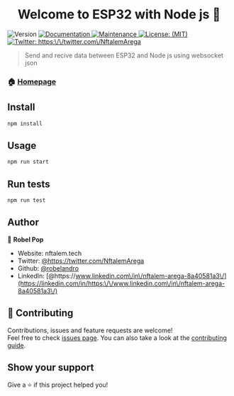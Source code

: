 <h1 align="center">Welcome to ESP32 with Node js 👋</h1>
<p>
  <img alt="Version" src="https://img.shields.io/badge/version-1.0.0-blue.svg?cacheSeconds=2592000" />
  <a href="https://github.com/robelandro/ESP32-Node-js" target="_blank">
    <img alt="Documentation" src="https://img.shields.io/badge/documentation-yes-brightgreen.svg" />
  </a>
  <a href="https://github.com/alcarazolabs/ESP32-websocket-client-and-node.js/graphs/commit-activity" target="_blank">
    <img alt="Maintenance" src="https://img.shields.io/badge/Maintained%3F-yes-green.svg" />
  </a>
  <a href="#" target="_blank">
    <img alt="License: (MIT)" src="https://img.shields.io/github/license/robelandro/ESP32 with Node js" />
  </a>
  <a href="https://twitter.com/https:\/\/twitter.com\/NftalemArega" target="_blank">
    <img alt="Twitter: https:\/\/twitter.com\/NftalemArega" src="https://img.shields.io/twitter/follow/https:\/\/twitter.com\/NftalemArega.svg?style=social" />
  </a>
</p>

> Send and recive data between ESP32 and Node js using websocket json

### 🏠 [Homepage](https://github.com/robelandro/ESP32-Node-js)

## Install

```sh
npm install
```

## Usage

```sh
npm run start
```

## Run tests

```sh
npm run test
```

## Author

👤 **Robel Pop**

* Website: nftalem.tech
* Twitter: [@https:\/\/twitter.com\/NftalemArega](https://twitter.com/https:\/\/twitter.com\/NftalemArega)
* Github: [@robelandro](https://github.com/robelandro)
* LinkedIn: [@https:\/\/www.linkedin.com\/in\/nftalem-arega-8a40581a3\/](https://linkedin.com/in/https:\/\/www.linkedin.com\/in\/nftalem-arega-8a40581a3\/)

## 🤝 Contributing

Contributions, issues and feature requests are welcome!<br />Feel free to check [issues page](https://github.com/alcarazolabs/ESP32-websocket-client-and-node.js/issues). You can also take a look at the [contributing guide](https://github.com/alcarazolabs/ESP32-websocket-client-and-node.js/blob/master/CONTRIBUTING.md).

## Show your support

Give a ⭐️ if this project helped you!
